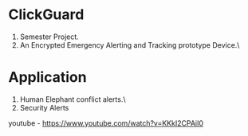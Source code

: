 # ClickGuard

1. Semester Project.
2. An Encrypted Emergency Alerting and Tracking prototype Device.\

# Application 
1. Human Elephant conflict alerts.\
2. Security Alerts



youtube - https://www.youtube.com/watch?v=KKkI2CPAiI0

